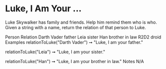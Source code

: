 # Luke, I Am Your ...

Luke Skywalker has family and friends. Help him remind them who is who. Given a string with a name, return the relation of that person to Luke.

Person Relation
Darth Vader father
Leia sister
Han brother in law
R2D2 droid
Examples
relationToLuke("Darth Vader") ➞ "Luke, I am your father."

relationToLuke("Leia") ➞ "Luke, I am your sister."

relationToLuke("Han") ➞ "Luke, I am your brother in law."
Notes
N/A
